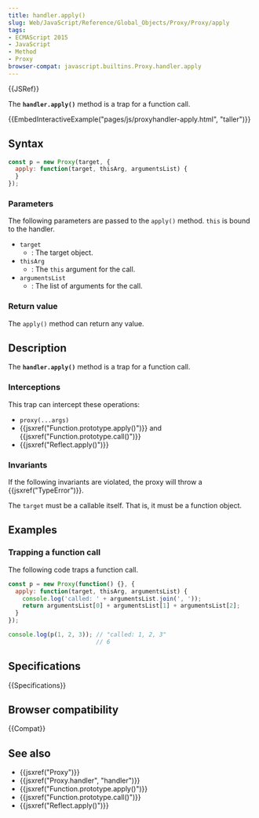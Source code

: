 ```yaml
---
title: handler.apply()
slug: Web/JavaScript/Reference/Global_Objects/Proxy/Proxy/apply
tags:
- ECMAScript 2015
- JavaScript
- Method
- Proxy
browser-compat: javascript.builtins.Proxy.handler.apply
---
```

{{JSRef}}

The **`handler.apply()`** method is a trap for a function call.

{{EmbedInteractiveExample("pages/js/proxyhandler-apply.html", "taller")}}

## Syntax

```js
const p = new Proxy(target, {
  apply: function(target, thisArg, argumentsList) {
  }
});
```

### Parameters

The following parameters are passed to the `apply()` method. `this` is bound to
the handler.

*   `target`
    *   : The target object.
*   `thisArg`
    *   : The `this` argument for the call.
*   `argumentsList`
    *   : The list of arguments for the call.

### Return value

The `apply()` method can return any value.

## Description

The **`handler.apply()`** method is a trap for a function call.

### Interceptions

This trap can intercept these operations:

*   `proxy(...args)`
*   {{jsxref("Function.prototype.apply()")}} and
    {{jsxref("Function.prototype.call()")}}
*   {{jsxref("Reflect.apply()")}}

### Invariants

If the following invariants are violated, the proxy will throw a
{{jsxref("TypeError")}}.

The `target` must be a callable itself. That is, it must be a function object.

## Examples

### Trapping a function call

The following code traps a function call.

```js
const p = new Proxy(function() {}, {
  apply: function(target, thisArg, argumentsList) {
    console.log('called: ' + argumentsList.join(', '));
    return argumentsList[0] + argumentsList[1] + argumentsList[2];
  }
});

console.log(p(1, 2, 3)); // "called: 1, 2, 3"
                         // 6
```

## Specifications

{{Specifications}}

## Browser compatibility

{{Compat}}

## See also

*   {{jsxref("Proxy")}}
*   {{jsxref("Proxy.handler", "handler")}}
*   {{jsxref("Function.prototype.apply()")}}
*   {{jsxref("Function.prototype.call()")}}
*   {{jsxref("Reflect.apply()")}}

